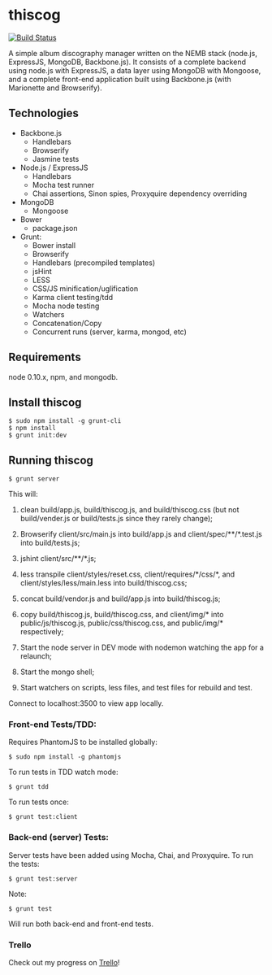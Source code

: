 # thiscog

[![Build Status](https://travis-ci.org/tesfaldet/thiscog.svg?branch=master)](https://travis-ci.org/tesfaldet/thiscog)

A simple album discography manager written on the NEMB stack (node.js, ExpressJS, MongoDB, Backbone.js). It consists of a complete backend using node.js with ExpressJS, a data layer using MongoDB with Mongoose, and a complete front-end application built using Backbone.js (with Marionette and Browserify).

## Technologies

* Backbone.js
  * Handlebars
  * Browserify
  * Jasmine tests
* Node.js / ExpressJS
  * Handlebars
  * Mocha test runner
  * Chai assertions, Sinon spies, Proxyquire dependency overriding
* MongoDB
  * Mongoose
* Bower
  * package.json
* Grunt:
  * Bower install
  * Browserify
  * Handlebars (precompiled templates)
  * jsHint
  * LESS
  * CSS/JS minification/uglification
  * Karma client testing/tdd
  * Mocha node testing
  * Watchers
  * Concatenation/Copy
  * Concurrent runs (server, karma, mongod, etc)

## Requirements

node 0.10.x, npm, and mongodb.

## Install thiscog

    $ sudo npm install -g grunt-cli
    $ npm install
    $ grunt init:dev

## Running thiscog

	$ grunt server

This will:

1. clean build/app.js, build/thiscog.js, and build/thiscog.css (but not build/vender.js or build/tests.js since they rarely change);

2. Browserify client/src/main.js into build/app.js and client/spec/**/*.test.js into build/tests.js;

3. jshint client/src/**/*.js;

4. less transpile client/styles/reset.css, client/requires/\*/css/*, and client/styles/less/main.less into build/thiscog.css;

5. concat build/vendor.js and build/app.js into build/thiscog.js;

6. copy build/thiscog.js, build/thiscog.css, and client/img/* into public/js/thiscog.js, public/css/thiscog.css, and public/img/* respectively;

7. Start the node server in DEV mode with nodemon watching the app for a relaunch;

8. Start the mongo shell;

9. Start watchers on scripts, less files, and test files for rebuild and test.

Connect to localhost:3500 to view app locally.

### Front-end Tests/TDD:

Requires PhantomJS to be installed globally:

    $ sudo npm install -g phantomjs

To run tests in TDD watch mode:

    $ grunt tdd

To run tests once:

    $ grunt test:client

### Back-end (server) Tests:

Server tests have been added using Mocha, Chai, and Proxyquire. To run the tests:

    $ grunt test:server

Note:

    $ grunt test

Will run both back-end and front-end tests.

### Trello
Check out my progress on [Trello](https://trello.com/b/T0gVgFFM/thiscog)!